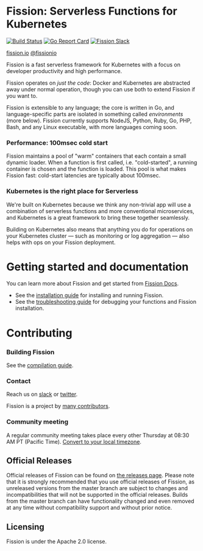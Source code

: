 Fission: Serverless Functions for Kubernetes
============================================
[![Build Status](https://travis-ci.org/fission/fission.svg?branch=master)](https://travis-ci.org/fission/fission)
[![Go Report Card](https://goreportcard.com/badge/github.com/fission/fission)](https://goreportcard.com/report/github.com/fission/fission)
[![Fission Slack](http://slack.fission.io/badge.svg)](http://slack.fission.io)

[fission.io](http://fission.io) [@fissionio](http://twitter.com/fissionio)

Fission is a fast serverless framework for Kubernetes with a focus on
developer productivity and high performance.

Fission operates on _just the code_: Docker and Kubernetes are
abstracted away under normal operation, though you can use both to
extend Fission if you want to.

Fission is extensible to any language; the core is written in Go, and
language-specific parts are isolated in something called
_environments_ (more below).  Fission currently supports NodeJS, Python, Ruby, Go, 
PHP, Bash, and any Linux executable, with more languages coming soon.

### Performance: 100msec cold start

Fission maintains a pool of "warm" containers that each contain a
small dynamic loader.  When a function is first called,
i.e. "cold-started", a running container is chosen and the function is
loaded.  This pool is what makes Fission fast: cold-start latencies
are typically about 100msec.

### Kubernetes is the right place for Serverless

We're built on Kubernetes because we think any non-trivial app will
use a combination of serverless functions and more conventional
microservices, and Kubernetes is a great framework to bring these
together seamlessly.

Building on Kubernetes also means that anything you do for operations
on your Kubernetes cluster &mdash; such as monitoring or log
aggregation &mdash; also helps with ops on your Fission deployment.

Getting started and documentation
===============================

You can learn more about Fission and get started from [Fission Docs](https://docs.fission.io). 
* See the [installation guide](https://docs.fission.io/installation/) for installing and running Fission.
* See the [troubleshooting guide](https://docs.fission.io/trouble-shooting/) for debugging your functions and Fission installation.

Contributing
=================

### Building Fission
See the [compilation guide](https://docs.fission.io/contributing/).

### Contact
Reach us on [slack](http://slack.fission.io) or
[twitter](https://twitter.com/fissionio).

Fission is a project by [many contributors](https://github.com/fission/fission/graphs/contributors).

### Community meeting 

A regular community meeting takes place every other Thursday at 08:30 AM PT (Pacific Time). [Convert to your local timezone](http://www.thetimezoneconverter.com/?t=08:30&tz=PT%20%28Pacific%20Time%29).

## Official Releases

Official releases of Fission can be found on [the releases page](https://github.com/fission/fission/releases). 
Please note that it is strongly recommended that you use official releases of Fission, as unreleased versions from 
the master branch are subject to changes and incompatibilities that will not be supported in the official releases. 
Builds from the master branch can have functionality changed and even removed at any time without compatibility support 
and without prior notice.

## Licensing

Fission is under the Apache 2.0 license.
